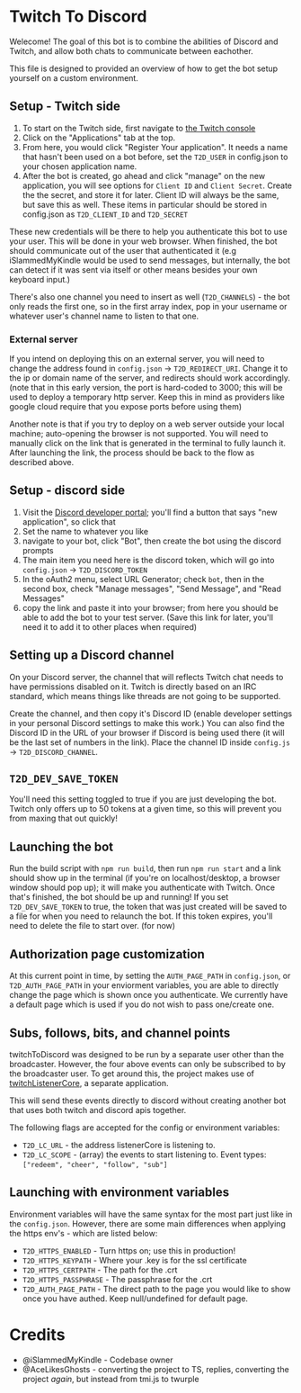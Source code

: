 # Twitch To Discord

Welecome! The goal of this bot is to combine the abilities of Discord and Twitch, and allow both chats to communicate between eachother.

This file is designed to provided an overview of how to get the bot setup yourself on a custom environment.

## Setup - Twitch side

1. To start on the Twitch side, first navigate to [the Twitch console](https://dev.twitch.tv/console)
1. Click on the "Applications" tab at the top.
1. From here, you would click "Register Your application". It needs a name that hasn't been used on a bot before, set the `T2D_USER` in config.json to your chosen application name.
1. After the bot is created, go ahead and click "manage" on the new application, you will see options for `Client ID` and `Client Secret`. Create the the secret, and store it for later. Client ID will always be the same, but save this as well. These items in particular should be stored in config.json as `T2D_CLIENT_ID` and `T2D_SECRET`

These new credentials will be there to help you authenticate this bot to use your user. This will be done in your web browser. When finished, the bot should communicate out of the user that authenticated it (e.g iSlammedMyKindle would be used to send messages, but internally, the bot can detect if it was sent via itself or other means besides your own keyboard input.)

There's also one channel you need to insert as well (`T2D_CHANNELS`) - the bot only reads the first one, so in the first array index, pop in your username or whatever user's channel name to listen to that one.

### External server

If you intend on deploying this on an external server, you will need to change the address found in `config.json` -> `T2D_REDIRECT_URI`. Change it to the ip or domain name of the server, and redirects should work accordingly. (note that in this early version, the port is hard-coded to 3000; this will be used to deploy a temporary http server. Keep this in mind as providers like google cloud require that you expose ports before using them)

Another note is that if you try to deploy on a web server outside your local machine; auto-opening the browser is not supported. You will need to manually click on the link that is generated in the terminal to fully launch it. After launching the link, the process should be back to the flow as described above.

## Setup - discord side

1. Visit the [Discord developer portal](https://discord.com/developers/applications); you'll find a button that says "new application", so click that
1. Set the name to whatever you like
1. navigate to your bot, click "Bot", then create the bot using the discord prompts
1. The main item you need here is the discord token, which will go into `config.json` -> `T2D_DISCORD_TOKEN`
1. In the oAuth2 menu, select URL Generator; check `bot`, then in the second box, check "Manage messages", "Send Message", and "Read Messages"
1. copy the link and paste it into your browser; from here you should be able to add the bot to your test server. (Save this link for later, you'll need it to add it to other places when required)

## Setting up a Discord channel

On your Discord server, the channel that will reflects Twitch chat needs to have permissions disabled on it. Twitch is directly based on an IRC standard, which means things like threads are not going to be supported.

Create the channel, and then copy it's Discord ID (enable developer settings in your personal Discord settings to make this work.) You can also find the Discord ID in the URL of your browser if Discord is being used there (it will be the last set of numbers in the link). Place the channel ID inside `config.js` -> `T2D_DISCORD_CHANNEL`.

## `T2D_DEV_SAVE_TOKEN`

You'll need this setting toggled to true if you are just developing the bot. Twitch only offers up to 50 tokens at a given time, so this will prevent you from maxing that out quickly!

## Launching the bot

Run the build script with `npm run build`, then run `npm run start` and a link should show up in the terminal (if you're on localhost/desktop, a browser window should pop up); it will make you authenticate with Twitch. Once that's finished, the bot should be up and running! If you set `T2D_DEV_SAVE_TOKEN` to true, the token that was just created will be saved to a file for when you need to relaunch the bot. If this token expires, you'll need to delete the file to start over. (for now)

## Authorization page customization

At this current point in time, by setting the `AUTH_PAGE_PATH` in `config.json`, or `T2D_AUTH_PAGE_PATH` in your enviorment variables, you are able to directly change the page which is shown once you authenticate. We currently have a default page which is used if you do not wish to pass one/create one.

## Subs, follows, bits, and channel points

twitchToDiscord was designed to be run by a separate user other than the broadcaster. However, the four above events can only be subscribed to by the broadcaster user. To get around this, the project makes use of [twitchListenerCore](https://github.com/iSlammedMyKindle/twitchListenerCore), a separate application.

This will send these events directly to discord without creating another bot that uses both twitch and discord apis together.

The following flags are accepted for the config or environment variables:

* `T2D_LC_URL` - the address listenerCore is listening to.
* `T2D_LC_SCOPE` - (array) the events to start listening to. Event types: `["redeem", "cheer", "follow", "sub"]`

## Launching with environment variables

Environment variables will have the same syntax for the most part just like in the `config.json`. However, there are some main differences when applying the https env's - which are listed below:

* `T2D_HTTPS_ENABLED` - Turn https on; use this in production!
* `T2D_HTTPS_KEYPATH` - Where your .key is for the ssl certificate
* `T2D_HTTPS_CERTPATH` - The path for the .crt
* `T2D_HTTPS_PASSPHRASE` - The passphrase for the .crt
* `T2D_AUTH_PAGE_PATH` - The direct path to the page you would like to show once you have authed. Keep null/undefined for default page.

# Credits

* @iSlammedMyKindle - Codebase owner
* @AceLikesGhosts - converting the project to TS, replies, converting the project *again*, but instead from tmi.js to twurple
